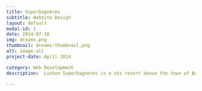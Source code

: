 ```yaml
---
title: Superbagnères
subtitle: Website Design
layout: default
modal-id: 1
date: 2014-07-18
img: dreams.png
thumbnail: dreams-thumbnail.png
alt: image-alt
project-date: April 2014

category: Web Development
description:  Luchon Superbagnères is a ski resort above the town of Bagnères de Luchon in the French department of Haute-Garonne in the Midi-Pyrénées region. It has a ski area located on a natural balcony where you can see the valley of Luchon and the Maladeta massif, including Aneto, which is the highest peak in the Pyrenees.

---
```

